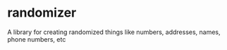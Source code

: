 # randomizer
A library for creating randomized things like numbers, addresses, names, phone numbers, etc

